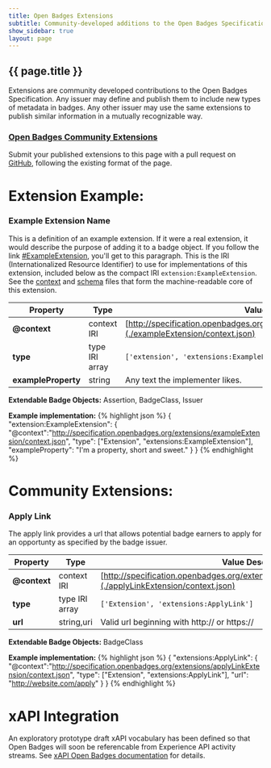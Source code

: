 ```yaml
---
title: Open Badges Extensions
subtitle: Community-developed additions to the Open Badges Specification
show_sidebar: true
layout: page
---
```


## {{ page.title }}
Extensions are community developed contributions to the Open Badges Specification. Any issuer may define and publish them to include new types of metadata in badges. Any other issuer may use the same extensions to publish similar information in a mutually recognizable way.

### [Open Badges Community Extensions](#CommunityExtensions)
Submit your published extensions to this page with a pull request on [GitHub](https://github.com/openbadges/openbadges-specification/blob/gh-pages/extensions/index.md), following the existing format of the page.


# Extension Example:

### <a name="ExampleExtension"></a> Example Extension Name
This is a definition of an example extension. If it were a real extension, it would describe the purpose of adding it to a badge object. If you follow the link [#ExampleExtension](#ExampleExtension), you'll get to this paragraph. This is the IRI (Internationalized Resource Identifier) to use for implementations of this extension, included below as the compact IRI `extension:ExampleExtension`. See the [context](./exampleExtension/context.json) and [schema](./exampleExtension/schema.json) files that form the machine-readable core of this extension.

Property     | Type        | Value Description
-------------|-------------|---------
**@context** | context IRI | [http://specification.openbadges.org/extensions/exampleExtension/context.json](./exampleExtension/context.json)
**type**    | type IRI array |`['extension', 'extensions:ExampleExtension']`
**exampleProperty** | string | Any text the implementer likes.

**Extendable Badge Objects:**
Assertion, BadgeClass, Issuer

**Example implementation:**
{% highlight json %}
{ 
  "extension:ExampleExtension": {
    "@context":"http://specification.openbadges.org/extensions/exampleExtension/context.json",
    "type": ["Extension", "extensions:ExampleExtension"],
    "exampleProperty": "I'm a property, short and sweet."
  }
}
{% endhighlight %}


# Community Extensions:

### <a name="ApplyLink"></a> Apply Link
The apply link provides a url that allows potential badge earners to apply for an opportunty as specified by the badge issuer.

Property     | Type        | Value Description
-------------|-------------|---------
**@context** | context IRI | [http://specification.openbadges.org/extensions/applyLinkExtension/context.json](./applyLinkExtension/context.json)
**type**    | type IRI array |`['Extension', 'extensions:ApplyLink']`
**url** | string,uri | Valid url beginning with http:// or https://

**Extendable Badge Objects:**
BadgeClass

**Example implementation:**
{% highlight json %}
{ 
  "extensions:ApplyLink": {
    "@context":"http://specification.openbadges.org/extensions/applyLinkExtension/context.json",
    "type": ["Extension", "extensions:ApplyLink"],
    "url": "http://website.com/apply"
  }
}
{% endhighlight %}

# xAPI Integration
An exploratory prototype draft xAPI vocabulary has been defined so that Open Badges will soon be referencable from Experience API activity streams. See [xAPI Open Badges documentation]({{site.baseurl}}/xapi/) for details.
